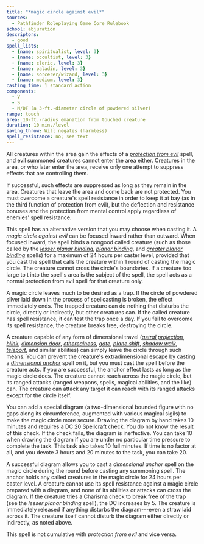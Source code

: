 ```yaml
---
title: "*magic circle against evil*"
sources:
  - Pathfinder Roleplaying Game Core Rulebook
school: abjuration
descriptors:
  - good
spell_lists:
  - {name: spiritualist, level: 3}
  - {name: occultist, level: 3}
  - {name: cleric, level: 3}
  - {name: paladin, level: 3}
  - {name: sorcerer/wizard, level: 3}
  - {name: medium, level: 3}
casting_time: 1 standard action
components:
  - V
  - S
  - M/DF (a 3-ft.-diameter circle of powdered silver)
range: touch
area: 10-ft.-radius emanation from touched creature
duration: 10 min./level
saving_throw: Will negates (harmless)
spell_resistance: no; see text
---
```


All creatures within the area gain the effects of a [*protection from evil*](/spells/protection-from-evil/) spell, and evil summoned creatures cannot enter the area either. Creatures in the area, or who later enter the area, receive only one attempt to suppress effects that are controlling them.

If successful, such effects are suppressed as long as they remain in the area. Creatures that leave the area and come back are not protected. You must overcome a creature's spell resistance in order to keep it at bay (as in the third function of protection from evil), but the deflection and resistance bonuses and the protection from mental control apply regardless of enemies' spell resistance.

This spell has an alternative version that you may choose when casting it. A *magic circle against evil* can be focused inward rather than outward. When focused inward, the spell binds a nongood called creature (such as those called by the [*lesser planar binding*](/spells/lesser-planar-binding/), [*planar binding*](/spells/planar-binding/), and [*greater planar binding*](/spells/greater-planar-binding/) spells) for a maximum of 24 hours per caster level, provided that you cast the spell that calls the creature within 1 round of casting the magic circle. The creature cannot cross the circle's boundaries. If a creature too large to  t into the spell's area is the subject of the spell, the spell acts as a normal protection from evil spell for that creature only.

A magic circle leaves much to be desired as a trap. If the circle of powdered silver laid down in the process of spellcasting is broken, the effect immediately ends. The trapped creature can do nothing that disturbs the circle, directly or indirectly, but other creatures can. If the called creature has spell resistance, it can test the trap once a day. If you fail to overcome its spell resistance, the creature breaks free, destroying the circle.

A creature capable of any form of dimensional travel ([*astral projection*](/spells/astral-projection/), [*blink*](/spells/blink/), [*dimension door*](/spells/dimension-door/), [*etherealness*](/spells/etherealness/), [*gate*](/spells/gate/), [*plane shift*](/spells/plane-shift/), [*shadow walk*](/spells/shadow-walk/), [*teleport*](/spells/teleport/), and similar abilities) can simply leave the circle through such means. You can prevent the creature's extradimensional escape by casting a [*dimensional anchor*](/spells/dimensional-anchor/) spell on it, but you must cast the spell before the creature acts. If you are successful, the anchor effect lasts as long as the magic circle does. The creature cannot reach across the magic circle, but its ranged attacks (ranged weapons, spells, magical abilities, and the like) can. The creature can attack any target it can reach with its ranged attacks except for the circle itself.

You can add a special diagram (a two-dimensional bounded figure with no gaps along its circumference, augmented with various magical sigils) to make the magic circle more secure. Drawing the diagram by hand takes 10 minutes and requires a DC 20 [Spellcraft](/skills/spellcraft/) check. You do not know the result of this check. If the check fails, the diagram is ineffective. You can take 10 when drawing the diagram if you are under no particular time pressure to complete the task. This task also takes 10 full minutes. If time is no factor at all, and you devote 3 hours and 20 minutes to the task, you can take 20.

A successful diagram allows you to cast a *dimensional anchor* spell on the magic circle during the round before casting any summoning spell. The anchor holds any called creatures in the magic circle for 24 hours per caster level. A creature cannot use its spell resistance against a magic circle prepared with a diagram, and none of its abilities or attacks can cross the diagram. If the creature tries a Charisma check to break free of the trap (see the *lesser planar binding* spell), the DC increases by 5. The creature is immediately released if anything disturbs the diagram---even a straw laid across it. The creature itself cannot disturb the diagram either directly or indirectly, as noted above.

This spell is not cumulative with *protection from evil* and vice versa.

